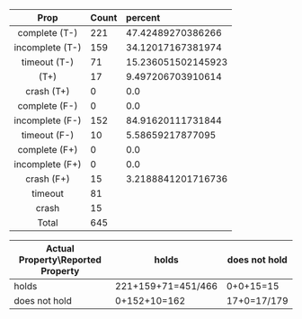 
| Prop | Count | percent |
|:----:|:------|:--|
|complete   (T-)|221| 47.42489270386266 |
|incomplete (T-)|159|34.12017167381974 |
|timeout    (T-)|71|15.236051502145923 |
|           (T+)|17|9.497206703910614 |
|crash      (T+)|0|0.0 |
|complete   (F-)|0|0.0 |
|incomplete (F-)|152|84.91620111731844 |
|timeout    (F-)|10|5.58659217877095 |
|complete   (F+)|0|0.0 |
|incomplete (F+)|0|0.0 |
|crash      (F+)|15|3.2188841201716736 |
|timeout        |81| |
|crash          |15| |
|Total          |645| |

| Actual Property\Reported Property | holds | does not hold |
|------------------------------------|-------|---------------|
| holds | 221+159+71=451/466 | 0+0+15=15 |
| does not hold | 0+152+10=162 | 17+0=17/179 |

